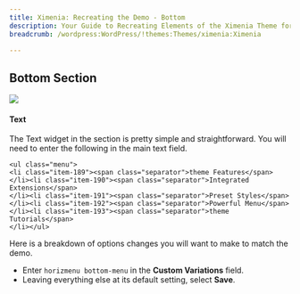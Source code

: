```yaml
---
title: Ximenia: Recreating the Demo - Bottom
description: Your Guide to Recreating Elements of the Ximenia Theme for WordPress
breadcrumb: /wordpress:WordPress/!themes:Themes/ximenia:Ximenia

---
```


Bottom Section
-----
![][demo1]

#### Text
The Text widget in the section is pretty simple and straightforward. You will need to enter the following in the main text field.

~~~
<ul class="menu">
<li class="item-189"><span class="separator">theme Features</span>
</li><li class="item-190"><span class="separator">Integrated Extensions</span>
</li><li class="item-191"><span class="separator">Preset Styles</span>
</li><li class="item-192"><span class="separator">Powerful Menu</span>
</li><li class="item-193"><span class="separator">theme Tutorials</span>
</li></ul>
~~~

Here is a breakdown of options changes you will want to make to match the demo.

* Enter `horizmenu bottom-menu` in the **Custom Variations** field.
* Leaving everything else at its default setting, select **Save**.

[demo1]: assets/demo_widget_12.jpeg